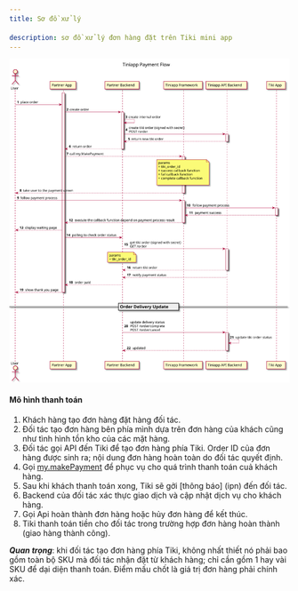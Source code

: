 ```yaml
---
title: Sơ đồ xử lý

description: sơ đồ xử lý đơn hàng đặt trên Tiki mini app 
---
```


![Sơ đồ xử lý](payment_flow.svg)

#### Mô hình thanh toán

1. Khách hàng tạo đơn hàng đặt hàng đối tác.
2. Đối tác tạo đơn hàng bên phía mình dựa trên đơn hàng của khách cũng như tình hình tồn kho của các mặt hàng.
3. Đối tác gọi API đến Tiki để tạo đơn hàng phía Tiki. Order ID của đơn hàng được sinh ra; nội dung đơn hàng hoàn toàn do đối tác quyết định.
4. Gọi [my.makePayment](/docs/api/open/make-payment) để phục vụ cho quá trình thanh toán cuả khách hàng.
5. Sau khi khách thanh toán xong, Tiki sẽ gởi [thông báo] (ipn) đến đối tác.
6. Backend của đối tác xác thực giao dịch và cập nhật dịch vụ cho khách hàng.
7. Gọi Api hoàn thành đơn hàng hoặc hủy đơn hàng để kết thúc.
8. Tiki thanh toán tiền cho đối tác trong trường hợp đơn hàng hoàn thành (giao hàng thành công).

***Quan trọng***: khi đối tác tạo đơn hàng phía Tiki, không nhất thiết nó phải bao gồm toàn bộ SKU mà đối tác nhận đặt từ khách hàng; chỉ cần gồm 1 hay vài SKU để dại diện thanh toán. Điểm mấu chốt là giá trị đơn hàng phải chính xác.